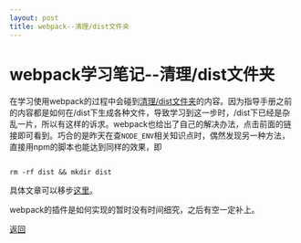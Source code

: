 ```yaml
---
layout: post
title: webpack--清理/dist文件夹
---
```


# webpack学习笔记--清理/dist文件夹

在学习使用webpack的过程中会碰到[清理/dist文件夹](https://webpack.js.org/guides/output-management/#cleaning-up-the-dist-folder)的内容。因为指导手册之前的内容都是如何在/dist下生成各种文件，导致学习到这一步时，/dist下已经是杂乱一片，所以有这样的诉求。webpack也给出了自己的解决办法，点击前面的链接即可看到。巧合的是昨天在查`NODE_ENV`相关知识点时，偶然发现另一种方法，直接用npm的脚本也能达到同样的效果，即

```shell

rm -rf dist && mkdir dist

```

具体文章可以移步[这里](https://segmentfault.com/a/1190000005811347)。

webpack的插件是如何实现的暂时没有时间细究，之后有空一定补上。

[返回](https://www.icenzhao.com/)